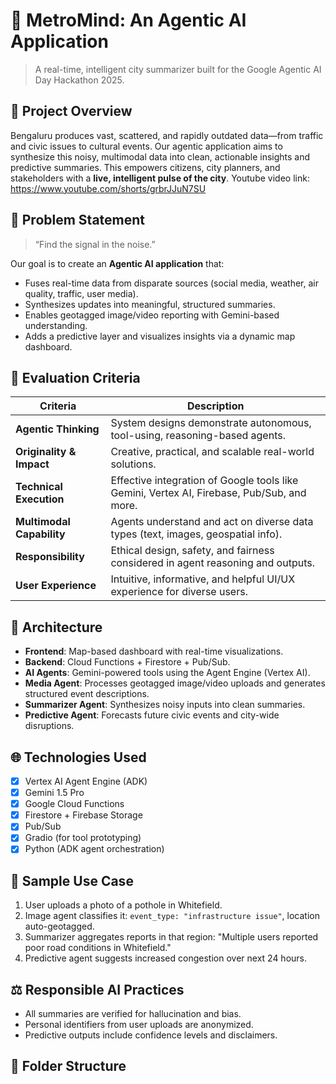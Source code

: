 # 🧠 MetroMind: An Agentic AI Application

> A real-time, intelligent city summarizer built for the Google Agentic AI Day Hackathon 2025.

## 🚀 Project Overview

Bengaluru produces vast, scattered, and rapidly outdated data—from traffic and civic issues to cultural events. Our agentic application aims to synthesize this noisy, multimodal data into clean, actionable insights and predictive summaries. This empowers citizens, city planners, and stakeholders with a **live, intelligent pulse of the city**.
Youtube video link: https://www.youtube.com/shorts/grbrJJuN7SU

## 🎯 Problem Statement

> “Find the signal in the noise.”

Our goal is to create an **Agentic AI application** that:
- Fuses real-time data from disparate sources (social media, weather, air quality, traffic, user media).
- Synthesizes updates into meaningful, structured summaries.
- Enables geotagged image/video reporting with Gemini-based understanding.
- Adds a predictive layer and visualizes insights via a dynamic map dashboard.

## 📐 Evaluation Criteria

| Criteria | Description |
|----------|-------------|
| **Agentic Thinking** | System designs demonstrate autonomous, tool-using, reasoning-based agents. |
| **Originality & Impact** | Creative, practical, and scalable real-world solutions. |
| **Technical Execution** | Effective integration of Google tools like Gemini, Vertex AI, Firebase, Pub/Sub, and more. |
| **Multimodal Capability** | Agents understand and act on diverse data types (text, images, geospatial info). |
| **Responsibility** | Ethical design, safety, and fairness considered in agent reasoning and outputs. |
| **User Experience** | Intuitive, informative, and helpful UI/UX experience for diverse users. |

## 🧩 Architecture

- **Frontend**: Map-based dashboard with real-time visualizations.
- **Backend**: Cloud Functions + Firestore + Pub/Sub.
- **AI Agents**: Gemini-powered tools using the Agent Engine (Vertex AI).
- **Media Agent**: Processes geotagged image/video uploads and generates structured event descriptions.
- **Summarizer Agent**: Synthesizes noisy inputs into clean summaries.
- **Predictive Agent**: Forecasts future civic events and city-wide disruptions.

## 🌐 Technologies Used

- [x] Vertex AI Agent Engine (ADK)
- [x] Gemini 1.5 Pro
- [x] Google Cloud Functions
- [x] Firestore + Firebase Storage
- [x] Pub/Sub
- [x] Gradio (for tool prototyping)
- [x] Python (ADK agent orchestration)

## 📸 Sample Use Case

1. User uploads a photo of a pothole in Whitefield.
2. Image agent classifies it: `event_type: "infrastructure issue"`, location auto-geotagged.
3. Summarizer aggregates reports in that region: "Multiple users reported poor road conditions in Whitefield."
4. Predictive agent suggests increased congestion over next 24 hours.

## ⚖️ Responsible AI Practices

- All summaries are verified for hallucination and bias.
- Personal identifiers from user uploads are anonymized.
- Predictive outputs include confidence levels and disclaimers.

## 📁 Folder Structure


